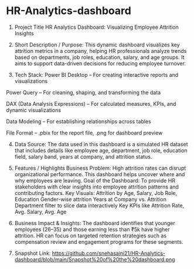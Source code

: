 # HR-Analytics-dashboard
1. Project Title
HR Analytics Dashboard: Visualizing Employee Attrition Insights

2. Short Description / Purpose:
This dynamic dashboard visualizes key attrition metrics in a company, helping HR professionals analyze trends based on departments, job roles, education, salary, and age groups. It aims to support data-driven decisions for reducing employee turnover.

3. Tech Stack:
Power BI Desktop – For creating interactive reports and visualizations

Power Query – For cleaning, shaping, and transforming the data

DAX (Data Analysis Expressions) – For calculated measures, KPIs, and dynamic visualizations

Data Modeling – For establishing relationships across tables

File Format – .pbix for the report file, .png for dashboard preview

4. Data Source:
The data used in this dashboard is a simulated HR dataset that includes details like employee age, department, job role, education field, salary band, years at company, and attrition status.

5. Features / Highlights
Business Problem:
High attrition rates can disrupt organizational performance. This dashboard helps uncover where and why employees are leaving.
Goal of the Dashboard:
To provide HR stakeholders with clear insights into employee attrition patterns and contributing factors.
Key Visuals:
Attrition by Age, Salary, Job Role, Education
Gender-wise attrition
Years at Company vs. Attrition
Department filter to slice data interactively
Key KPIs like Attrition Rate, Avg. Salary, Avg. Age

6. Business Impact & Insights:
The dashboard identifies that younger employees (26–35) and those earning less than ₹5k have higher attrition. HR can focus on targeted retention strategies such as compensation review and engagement programs for these segments.

7. Snapshot Link: https://github.com/snehasaini21/HR-Analytics-dashboard/blob/main/Snapshot%20of%20the%20dashboard.png

